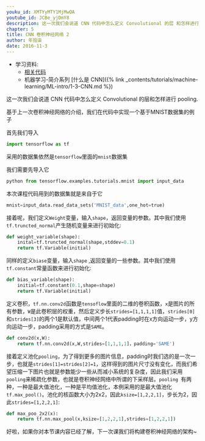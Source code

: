 ```yaml
---
youku_id: XMTYyMTY1MjMwOA
youtube_id: JCBe_yjDmY8
description: 这一次我们会说道 CNN 代码中怎么定义 Convolutional 的层 和怎样进行 pooling.
chapter: 5
title: CNN 卷积神经网络 2
author: 年拾柒
date: 2016-11-3
---
```

* 学习资料:
  * [相关代码](https://github.com/MorvanZhou/tutorials/tree/master/tensorflowTUT/tf18_CNN2)
  * 机器学习-简介系列 [什么是 CNN]({% link _contents/tutorials/machine-learning/ML-intro/1-3-CNN.md %})
  
这一次我们会说道 CNN 代码中怎么定义 Convolutional 的层和怎样进行 pooling.

基于上一次卷积神经网络的介绍，我们在代码中实现一个基于MNIST数据集的例子 

首先我们导入 

```python
import tensorflow as tf
```

采用的数据集依然是`tensorflow`里面的`mnist`数据集

我们需要先导入它

```python
python from tensorflow.examples.tutorials.mnist import input_data
```

本次课程代码用到的数据集就是来自于它 

```python
mnist=input_data.read_data_sets('MNIST_data',one_hot=true)
```
接着呢，我们定义`Weight`变量，输入`shape`，返回变量的参数。其中我们使用`tf.truncted_normal`产生随机变量来进行初始化:

```python
def weight_variable(shape): 
	inital=tf.truncted_normal(shape,stddev=0.1)
	return tf.Variable(initial)
```

同样的定义`biase`变量，输入`shape` ,返回变量的一些参数。其中我们使用`tf.constant`常量函数来进行初始化:

```python
def bias_variable(shape): 
	initial=tf.constant(0.1,shape=shape) 
	return tf.Variable(initial)
```

定义卷积，`tf.nn.conv2d`函数是`tensoflow`里面的二维的卷积函数，`x`是图片的所有参数，`W`是此卷积层的权重，然后定义步长`strides=[1,1,1,1]`值，`strides[0]`和`strides[3]`的两个1是默认值，中间两个1代表padding时在x方向运动一步，y方向运动一步，padding采用的方式是`SAME`。 

```python
def conv2d(x,W):
	return tf.nn.conv2d(x,W,strides=[1,1,1,1]，padding='SAME') 
```

接着定义池化`pooling`，为了得到更多的图片信息，padding时我们选的是一次一步，也就是`strides[1]=strides[2]=1`，这样得到的图片尺寸没有变化，而我们希望压缩一下图片也就是参数能少一些从而减小系统的复杂度，因此我们采用`pooling`来稀疏化参数，也就是卷积神经网络中所谓的下采样层。`pooling `有两种，一种是最大值池化，一种是平均值池化，本例采用的是最大值池化`tf.max_pool()`。池化的核函数大小为2x2，因此`ksize=[1,2,2,1]`，步长为2，因此`strides=[1,2,2,1]`:

```python
def max_poo_2x2(x): 
	return tf.nn.max_pool(x,ksize=[1,2,2,1],strides=[1,2,2,1])
```


好啦，如果你对本节课内容已经了解，下一次课我们将构建卷积神经网络的架构~

